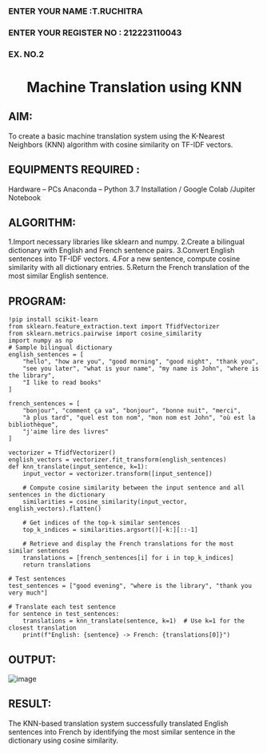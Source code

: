 <H3>ENTER YOUR NAME :T.RUCHITRA</H3>
<H3>ENTER YOUR REGISTER NO : 212223110043 </H3>
<H3>EX. NO.2</H3>
<H1 ALIGN =CENTER> Machine Translation using KNN</H1>

## AIM:
To create a basic machine translation system using the K-Nearest Neighbors (KNN) algorithm with cosine similarity on TF-IDF vectors.

## EQUIPMENTS REQUIRED :
Hardware – PCs
Anaconda – Python 3.7 Installation / Google Colab /Jupiter Notebook

## ALGORITHM:

1.Import necessary libraries like sklearn and numpy.
2.Create a bilingual dictionary with English and French sentence pairs.
3.Convert English sentences into TF-IDF vectors.
4.For a new sentence, compute cosine similarity with all dictionary entries.
5.Return the French translation of the most similar English sentence.

##  PROGRAM:
~~~
!pip install scikit-learn
from sklearn.feature_extraction.text import TfidfVectorizer
from sklearn.metrics.pairwise import cosine_similarity
import numpy as np
# Sample bilingual dictionary
english_sentences = [
    "hello", "how are you", "good morning", "good night", "thank you",
    "see you later", "what is your name", "my name is John", "where is the library",
    "I like to read books"
]

french_sentences = [
    "bonjour", "comment ça va", "bonjour", "bonne nuit", "merci",
    "à plus tard", "quel est ton nom", "mon nom est John", "où est la bibliothèque",
    "j'aime lire des livres"
]

vectorizer = TfidfVectorizer()
english_vectors = vectorizer.fit_transform(english_sentences)
def knn_translate(input_sentence, k=1):
    input_vector = vectorizer.transform([input_sentence])

    # Compute cosine similarity between the input sentence and all sentences in the dictionary
    similarities = cosine_similarity(input_vector, english_vectors).flatten()

    # Get indices of the top-k similar sentences
    top_k_indices = similarities.argsort()[-k:][::-1]

    # Retrieve and display the French translations for the most similar sentences
    translations = [french_sentences[i] for i in top_k_indices]
    return translations

# Test sentences
test_sentences = ["good evening", "where is the library", "thank you very much"]

# Translate each test sentence
for sentence in test_sentences:
    translations = knn_translate(sentence, k=1)  # Use k=1 for the closest translation
    print(f"English: {sentence} -> French: {translations[0]}")

~~~
## OUTPUT:
![image](https://github.com/user-attachments/assets/bf13eceb-e88a-479f-8012-64ea05abb5b7)

## RESULT:

The KNN-based translation system successfully translated English sentences into French by identifying the most similar sentence in the dictionary using cosine similarity.
